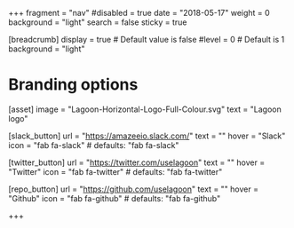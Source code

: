 +++
fragment = "nav"
#disabled = true
date = "2018-05-17"
weight = 0
background = "light"
search = false
sticky = true

[breadcrumb]
  display = true # Default value is false
  #level = 0 # Default is 1
  background = "light"

# Branding options
[asset]
  image = "Lagoon-Horizontal-Logo-Full-Colour.svg"
  text = "Lagoon logo"

[slack_button]
  url = "https://amazeeio.slack.com/"
  text = ""
  hover = "Slack"
  icon = "fab fa-slack" # defaults: "fab fa-slack"

[twitter_button]
  url = "https://twitter.com/uselagoon"
  text = ""
  hover = "Twitter"
  icon = "fab fa-twitter" # defaults: "fab fa-twitter"

[repo_button]
  url = "https://github.com/uselagoon"
  text = ""
  hover = "Github"
  icon = "fab fa-github" # defaults: "fab fa-github"



+++
